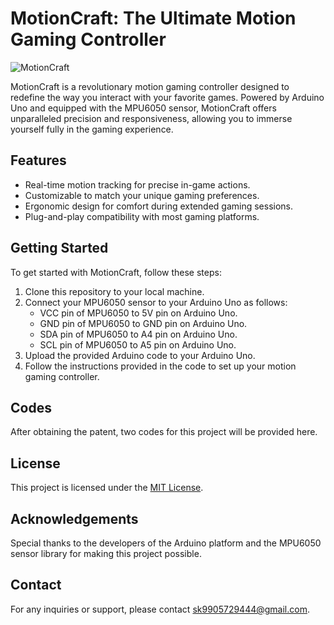 # MotionCraft: The Ultimate Motion Gaming Controller

![MotionCraft](motioncraft_image.jpg)

MotionCraft is a revolutionary motion gaming controller designed to redefine the way you interact with your favorite games. Powered by Arduino Uno and equipped with the MPU6050 sensor, MotionCraft offers unparalleled precision and responsiveness, allowing you to immerse yourself fully in the gaming experience.

## Features
- Real-time motion tracking for precise in-game actions.
- Customizable to match your unique gaming preferences.
- Ergonomic design for comfort during extended gaming sessions.
- Plug-and-play compatibility with most gaming platforms.

## Getting Started
To get started with MotionCraft, follow these steps:
1. Clone this repository to your local machine.
2. Connect your MPU6050 sensor to your Arduino Uno as follows:
   - VCC pin of MPU6050 to 5V pin on Arduino Uno.
   - GND pin of MPU6050 to GND pin on Arduino Uno.
   - SDA pin of MPU6050 to A4 pin on Arduino Uno.
   - SCL pin of MPU6050 to A5 pin on Arduino Uno.
3. Upload the provided Arduino code to your Arduino Uno.
4. Follow the instructions provided in the code to set up your motion gaming controller.

## Codes
After obtaining the patent, two codes for this project will be provided here.

## License
This project is licensed under the [MIT License](LICENSE).

## Acknowledgements
Special thanks to the developers of the Arduino platform and the MPU6050 sensor library for making this project possible.

## Contact
For any inquiries or support, please contact [sk9905729444@gmail.com](mailto:your-email@example.com).
